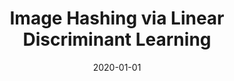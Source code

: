 ---
title: "Image Hashing via Linear Discriminant Learning"
collection: publications
authors: '<strong>Weixiang Hong</strong>, <a href="https://juliachang.github.io">Yu-Ting Chang</a>, Haifang Qin, <a href="https://hfslyc.github.io">Wei-Chih Hung</a>, <a href="https://sites.google.com/site/yihsuantsai">Yi-Hsuan Tsai</a>, <a href="http://faculty.ucmerced.edu/mhyang">Ming-Hsuan Yang</a>'
date: 2020-01-01
venue: 'IEEE/CVF Winter Conference on Applications of Computer Vision (WACV)'
paperurl: 'https://openaccess.thecvf.com/content_WACV_2020/html/Hong_Image_Hashing_via_Linear_Discriminant_Learning_WACV_2020_paper.html'
---